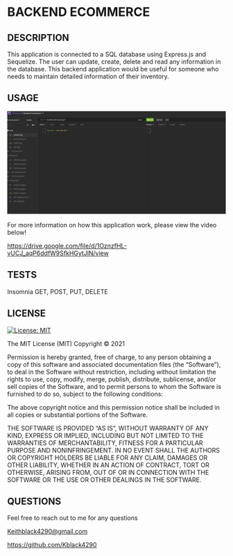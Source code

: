 # BACKEND ECOMMERCE

## DESCRIPTION 

This application is connected to a SQL database using Express.js and Sequelize. The user can update, create, delete and read any information in the database. This backend application would be useful for someone who needs to maintain detailed information of their inventory. 

## USAGE

![Insomnia](/Assets/screenshot.png)

For more information on how this application work, please view the video below!

https://drive.google.com/file/d/1OznzfHL-vUCJ_aqP6ddfW9SfkHGytJlN/view

## TESTS

Insomnia GET, POST, PUT, DELETE

## LICENSE

[![License: MIT](https://img.shields.io/badge/License-MIT-yellow.svg)](https://opensource.org/licenses/MIT)

The MIT License (MIT)
Copyright © 2021 <copyright holders>

Permission is hereby granted, free of charge, to any person obtaining a copy of this software and associated documentation files (the “Software”), to deal in the Software without restriction, including without limitation the rights to use, copy, modify, merge, publish, distribute, sublicense, and/or sell copies of the Software, and to permit persons to whom the Software is furnished to do so, subject to the following conditions:

The above copyright notice and this permission notice shall be included in all copies or substantial portions of the Software.

THE SOFTWARE IS PROVIDED “AS IS”, WITHOUT WARRANTY OF ANY KIND, EXPRESS OR IMPLIED, INCLUDING BUT NOT LIMITED TO THE WARRANTIES OF MERCHANTABILITY, FITNESS FOR A PARTICULAR PURPOSE AND NONINFRINGEMENT. IN NO EVENT SHALL THE AUTHORS OR COPYRIGHT HOLDERS BE LIABLE FOR ANY CLAIM, DAMAGES OR OTHER LIABILITY, WHETHER IN AN ACTION OF CONTRACT, TORT OR OTHERWISE, ARISING FROM, OUT OF OR IN CONNECTION WITH THE SOFTWARE OR THE USE OR OTHER DEALINGS IN THE SOFTWARE.

## QUESTIONS

Feel free to reach out to me for any questions 

Keithblack4290@gmail.com

https://github.com/Kblack4290
